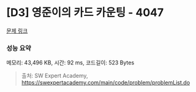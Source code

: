 # [D3] 영준이의 카드 카운팅 - 4047 

[문제 링크](https://swexpertacademy.com/main/code/problem/problemDetail.do?contestProbId=AWIsY84KEPMDFAWN) 

### 성능 요약

메모리: 43,496 KB, 시간: 92 ms, 코드길이: 523 Bytes



> 출처: SW Expert Academy, https://swexpertacademy.com/main/code/problem/problemList.do